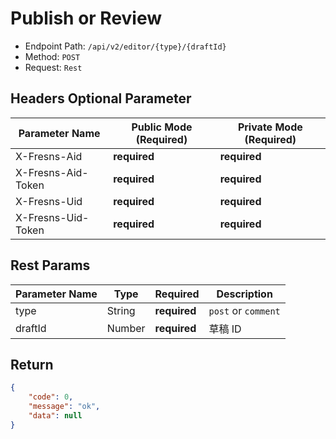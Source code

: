 # Publish or Review

- Endpoint Path: `/api/v2/editor/{type}/{draftId}`
- Method: `POST`
- Request: `Rest`

## Headers Optional Parameter

| Parameter Name | Public Mode (Required) | Private Mode (Required) |
| --- | --- | --- |
| X-Fresns-Aid | **required** | **required** |
| X-Fresns-Aid-Token | **required** | **required** |
| X-Fresns-Uid | **required** | **required** |
| X-Fresns-Uid-Token | **required** | **required** |

## Rest Params

| Parameter Name | Type | Required | Description |
| --- | --- | --- | --- |
| type | String | **required** | `post` or `comment` |
| draftId | Number | **required** | 草稿 ID |

## Return

```json
{
    "code": 0,
    "message": "ok",
    "data": null
}
```
